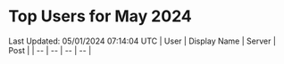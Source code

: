# Top Users for May 2024
Last Updated: 05/01/2024 07:14:04 UTC
| User | Display Name | Server | Post |
| -- | -- | -- | -- |
